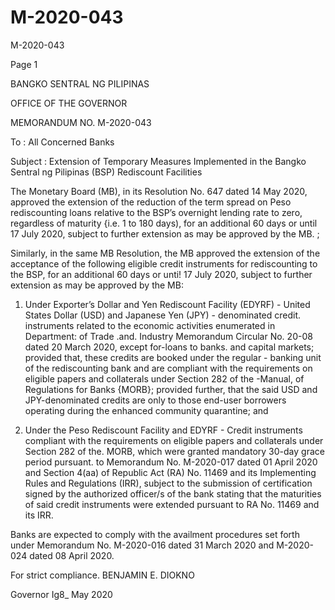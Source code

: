 # M-2020-043

M-2020-043

Page 1

BANGKO SENTRAL NG PILIPINAS

OFFICE OF THE GOVERNOR

MEMORANDUM NO. M-2020-043

To : All Concerned Banks

Subject : Extension of Temporary Measures Implemented in the Bangko Sentral ng Pilipinas (BSP) Rediscount Facilities

The Monetary Board (MB), in its Resolution No. 647 dated 14 May 2020, approved the extension of the reduction of the term spread on Peso rediscounting loans relative to the BSP’s overnight lending rate to zero, regardless of maturity {i.e. 1 to 180 days), for an additional 60 days or until 17 July 2020, subject to further extension as may be approved by the MB. ;

Similarly, in the same MB Resolution, the MB approved the extension of the acceptance of the following eligible credit instruments for rediscounting to the BSP, for an additional 60 days or unti! 17 July 2020, subject to further extension as may be approved by the MB:

1. Under Exporter’s Dollar and Yen Rediscount Facility (EDYRF) - United States Dollar (USD) and Japanese Yen (JPY) - denominated credit. instruments related to the economic activities enumerated in Department: of Trade .and. Industry Memorandum Circular No. 20-08 dated 20 March 2020, except for-loans to banks. and capital markets; provided that, these credits are booked under the regular - banking unit of the rediscounting bank and are compliant with the requirements on eligible papers and collaterals under Section 282 of the -Manual, of Regulations for Banks {MORB}; provided further, that the said USD and JPY-denominated credits are only to those end-user borrowers operating during the enhanced community quarantine; and

2. Under the Peso Rediscount Facility and EDYRF - Credit instruments compliant with the requirements on eligible papers and collaterals under Section 282 of the. MORB, which were granted mandatory 30-day grace period pursuant. to Memorandum No. M-2020-017 dated 01 April 2020 and Section 4(aa) of Republic Act (RA) No. 11469 and its Implementing Rules and Regulations (IRR), subject to the submission of certification signed by the authorized officer/s of the bank stating that the maturities of said credit instruments were extended pursuant to RA No. 11469 and its IRR.

Banks are expected to comply with the availment procedures set forth under Memorandum No. M-2020-016 dated 31 March 2020 and M-2020-024 dated 08 April 2020.

For strict compliance. BENJAMIN E. DIOKNO

Governor Ig8_ May 2020